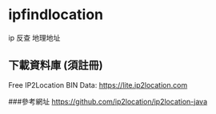 # ipfindlocation
ip 反查 地理地址 
## 下載資料庫 (須註冊)
Free IP2Location BIN Data: https://lite.ip2location.com

###參考網址
https://github.com/ip2location/ip2location-java

